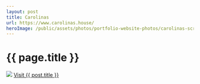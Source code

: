 ```yaml
---
layout: post
title: Carolinas
url: https://www.carolinas.house/
heroImage: /public/assets/photos/portfolio-website-photos/carolinas-scr.png
---
```


<div id="our-portfolio">
  <h1>{{ page.title }}</h1>
  <div class="container">
    <img src="{{ site.url }}{{portfolio.heroImage }}" />
    <a class="request-quote" href="{{ post.url }}">Visit {{ post.title }}</a>
  </div>
</div>

